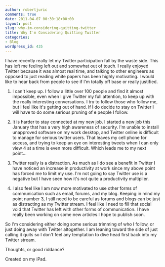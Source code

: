 ```yaml
---
author: robertjuric
comments: true
date: 2011-04-07 00:30:18+00:00
layout: post
slug: why-im-considering-quitting-twitter
title: Why I'm Considering Quitting Twitter
categories:
- Blog
wordpress_id: 435
---
```


I have recently really let my Twitter participation fall by the waste side. This has left me feeling left out and somewhat out of touch. I really enjoyed Twitter because it was almost real time, and talking to other engineers as opposed to just reading white papers has been highly motivating. I would like to hear back from people to see if I'm totally off base or really justified. 

1. I can't keep up. I follow a little over 100 people and find it almost impossible, even when I give Twitter my full attention, to keep up with the really interesting conversations. I try to follow those who follow me, but I feel like it's getting out of hand. If I do decide to stay on Twitter I will have to do some serious pruning of e people I follow.

2. It is harder to stay connected at my new job. I started a new job this January that has a very high awareness of security. I'm unable to install unapproved software on my work desktop, and Twitter online is difficult to manage for serious twitter users. That leaves my cell phone for access, and trying to keep an eye on interesting tweets when I can only view 4 at a time is even more difficult.  Which leads me to my next point...

3. Twitter really is a distraction. As much as I do see a benefit in Twitter I have noticed an increase in productivity at work since my above point has forced me to limit my use. I'm not going to say Twitter use is a negative but I have seen how it's not quite a productivity multiplier. 

4. I also feel like I am now more motivated to use other forms of communication such as email, forums, and my blog. Keeping in mind my point number 3, I still need to be careful as forums and blogs can be just as distracting as my Twitter stream. I feel like I need to fill that social void that Twitter has left with other forms of communication.  I have really been working on some new articles I hope to publish soon.

So I'm considering either doing some serious trimming of who I follow, or just doing away with Twitter altogether. I am leaning toward the side of just calling it quits so I don't feel any temptation to dive head first back into my Twitter stream.

Thoughts, or good riddance?

Created on my iPad.
